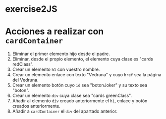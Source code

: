 # exercise2JS

# Acciones a realizar con `cardContainer`

1. Eliminar el primer elemento hijo desde el padre.
2. Eliminar, desde el propio elemento, el elemento cuya clase es "cards redClass".
3. Crear un elemento `h1` con vuestro nombre.
4. Crear un elemento enlace con texto "Vedruna" y cuyo `href` sea la página del Vedruna.
5. Crear un elemento botón cuyo `id` sea "botonJoker" y su texto sea "boton".
6. Crear un elemento `div` cuya clase sea "cards greenClass".
7. Añadir al elemento `div` creado anteriormente el `h1`, enlace y botón creados anteriormente.
8. Añadir a `cardContainer` el `div` del apartado anterior.
